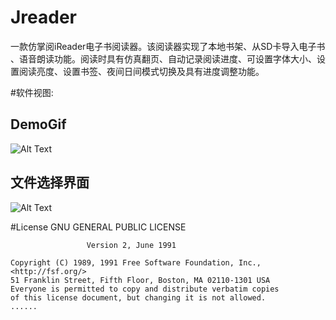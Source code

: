 # Jreader
一款仿掌阅iReader电子书阅读器。该阅读器实现了本地书架、从SD卡导入电子书 、语音朗读功能。阅读时具有仿真翻页、自动记录阅读进度、可设置字体大小、设置阅读亮度、设置书签、夜间日间模式切换及具有进度调整功能。

#软件视图:
## DemoGif
![Alt Text](https://github.com/Focfa/Jreader/raw/master/screenshots/demogif.gif)

## 文件选择界面
![Alt Text](https://github.com/Focfa/Jreader/raw/master/screenshots/fileSelect1.png)


#License
                  GNU GENERAL PUBLIC LICENSE

                     Version 2, June 1991

    Copyright (C) 1989, 1991 Free Software Foundation, Inc., <http://fsf.org/>
    51 Franklin Street, Fifth Floor, Boston, MA 02110-1301 USA
    Everyone is permitted to copy and distribute verbatim copies
    of this license document, but changing it is not allowed.
    ......
